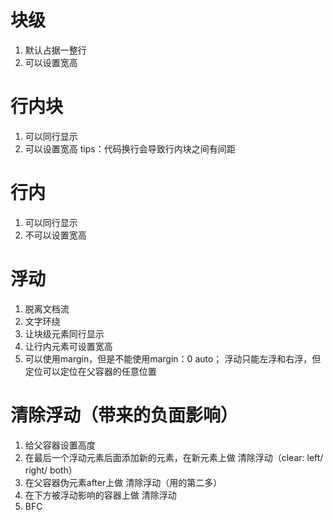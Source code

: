 # 块级
1. 默认占据一整行
2. 可以设置宽高

# 行内块
1. 可以同行显示
2. 可以设置宽高
tips：代码换行会导致行内块之间有间距

# 行内
1. 可以同行显示
2. 不可以设置宽高

# 浮动
1. 脱离文档流
2. 文字环绕
3. 让块级元素同行显示
4. 让行内元素可设置宽高
5. 可以使用margin，但是不能使用margin：0 auto；
浮动只能左浮和右浮，但定位可以定位在父容器的任意位置

# 清除浮动（带来的负面影响）
1. 给父容器设置高度
2. 在最后一个浮动元素后面添加新的元素，在新元素上做 清除浮动（clear: left/ right/ both）
3. 在父容器伪元素after上做 清除浮动（用的第二多）
4. 在下方被浮动影响的容器上做 清除浮动
5. BFC